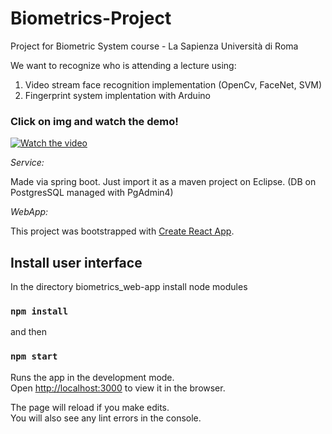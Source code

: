 # Biometrics-Project
Project for Biometric System course - La Sapienza Università di Roma

We want to recognize who is attending a lecture using:
1. Video stream face recognition implementation (OpenCv, FaceNet, SVM)
2. Fingerprint system implentation with Arduino

<h3> Click on img and watch the demo!</h3>

[![Watch the video](https://miro.medium.com/max/3200/1*REkyBlBoacF-qn65zhIzVg.jpeg)](https://www.youtube.com/watch?v=SmvbhCbIsj0&feature=youtu.be)


*Service:* 

Made via spring boot. Just import it as a maven project on Eclipse. (DB on PostgresSQL managed with PgAdmin4)

*WebApp:*

This project was bootstrapped with [Create React App](https://github.com/facebook/create-react-app).

## Install user interface

In the directory biometrics_web-app install node modules

### `npm install`

and then

### `npm start`

Runs the app in the development mode.<br />
Open [http://localhost:3000](http://localhost:3000) to view it in the browser.

The page will reload if you make edits.<br />
You will also see any lint errors in the console.
